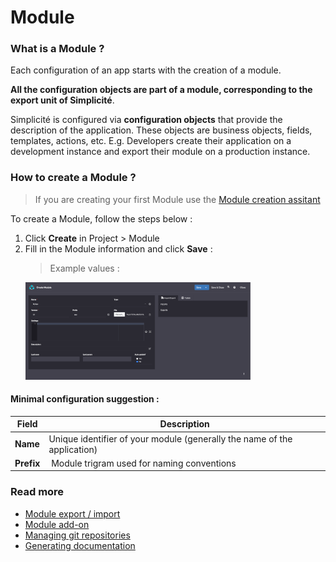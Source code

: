 Module
====================

### What is a Module ?

Each configuration of an app starts with the creation of a module.

**All the configuration objects are part of a module, corresponding to the export unit of Simplicité**.

Simplicité is configured via **configuration objects** that provide the description of the application. These objects are business objects, fields, templates, actions, etc. E.g. Developers create their application on a development instance and export their module on a production instance.

### How to create a Module ?

> If you are creating your first Module use the [Module creation assitant](/lesson/tutorial/getting-started/module)

To create a Module, follow the steps below :
1. Click **Create** in Project > Module
2. Fill in the Module information and click **Save** :  
    > Example values :  
    <img src="module-values.png" alt="modeler" width="75%"/>

#### Minimal configuration suggestion : 
| Field | Description |
| ----- | ----------- |
| **Name** | Unique identifier of your module (generally the name of the application) |
| **Prefix** | Module trigram used for naming conventions |



### Read more

- [Module export / import]()
- [Module add-on]()
- [Managing git repositories](/lesson/docs/integration/webservices/git-repositories)
- [Generating documentation]()